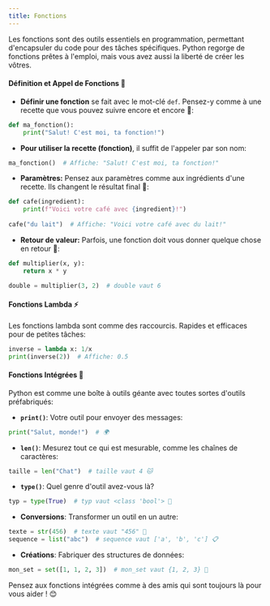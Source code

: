 ```yaml
---
title: Fonctions
---
```


Les fonctions sont des outils essentiels en programmation, permettant d'encapsuler du code pour des tâches spécifiques. Python regorge de fonctions prêtes à l'emploi, mais vous avez aussi la liberté de créer les vôtres.

#### **Définition et Appel de Fonctions** 📝

- **Définir une fonction** se fait avec le mot-clé `def`. Pensez-y comme à une recette que vous pouvez suivre encore et encore 🍪:

```python
def ma_fonction():
    print("Salut! C'est moi, ta fonction!")
```

- **Pour utiliser la recette (fonction)**, il suffit de l'appeler par son nom:

```python
ma_fonction()  # Affiche: "Salut! C'est moi, ta fonction!"
```

- **Paramètres:** Pensez aux paramètres comme aux ingrédients d'une recette. Ils changent le résultat final 🍰:

```python
def cafe(ingredient):
    print(f"Voici votre café avec {ingredient}!")
    
cafe("du lait")  # Affiche: "Voici votre café avec du lait!"
```

- **Retour de valeur:** Parfois, une fonction doit vous donner quelque chose en retour 🎁:

```python
def multiplier(x, y):
    return x * y

double = multiplier(3, 2)  # double vaut 6
```

#### **Fonctions Lambda** ⚡

Les fonctions lambda sont comme des raccourcis. Rapides et efficaces pour de petites tâches:

```python
inverse = lambda x: 1/x
print(inverse(2))  # Affiche: 0.5
```

#### **Fonctions Intégrées** 🔧

Python est comme une boîte à outils géante avec toutes sortes d'outils préfabriqués:

- **`print()`**: Votre outil pour envoyer des messages:

```python
print("Salut, monde!")  # 🌍
```

- **`len()`**: Mesurez tout ce qui est mesurable, comme les chaînes de caractères:

```python
taille = len("Chat")  # taille vaut 4 🐱
```

- **`type()`**: Quel genre d'outil avez-vous là?

```python
typ = type(True)  # typ vaut <class 'bool'> 🚦
```

- **Conversions**: Transformer un outil en un autre:

```python
texte = str(456)  # texte vaut "456" 📜
sequence = list("abc")  # sequence vaut ['a', 'b', 'c'] 📋
```

- **Créations**: Fabriquer des structures de données:

```python
mon_set = set([1, 1, 2, 3])  # mon_set vaut {1, 2, 3} 🧱
```

Pensez aux fonctions intégrées comme à des amis qui sont toujours là pour vous aider ! 😊
